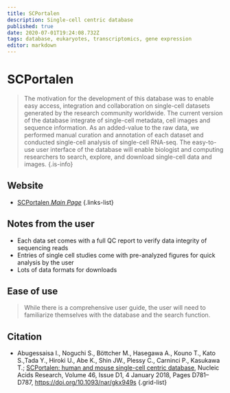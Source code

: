 ```yaml
---
title: SCPortalen
description: Single-cell centric database
published: true
date: 2020-07-01T19:24:08.732Z
tags: database, eukaryotes, transcriptomics, gene expression
editor: markdown
---
```


# SCPortalen

> The motivation for the development of this database was to enable easy access, integration and collaboration on single-cell datasets generated by the research community worldwide. The current version of the database integrate of single-cell metadata, cell images and sequence information. 
&NewLine;
As an added-value to the raw data, we performed manual curation and annotation of each dataset and conducted single-cell analysis of single-cell RNA-seq. The easy-to-use user interface of the database will enable biologist and computing researchers to search, explore, and download single-cell data and images.
{.is-info}

 

## Website 

- [SCPortalen *Main Page*](http://single-cell.clst.riken.jp/)
 {.links-list}
 
 ## Notes from the user
 - Each data set comes with a full QC report to verify data integrity of sequencing reads
 - Entries of single cell studies come with pre-analyzed figures for quick analysis by the user
 - Lots of data formats for downloads 
 
 ## Ease of use
 > While there is a comprehensive user guide, the user will need to familiarize themselves with the database and the search function.

## Citation 

- Abugessaisa I., Noguchi S., Böttcher M., Hasegawa A., Kouno T., Kato S.,Tada Y., Hiroki U., Abe K., Shin JW., Plessy C., Carninci P., Kasukawa T.; [SCPortalen: human and mouse single-cell centric database,](https://academic.oup.com/nar/article/46/D1/D781/4555233) Nucleic Acids Research, Volume 46, Issue D1, 4 January 2018, Pages D781–D787, https://doi.org/10.1093/nar/gkx949s
{.grid-list}